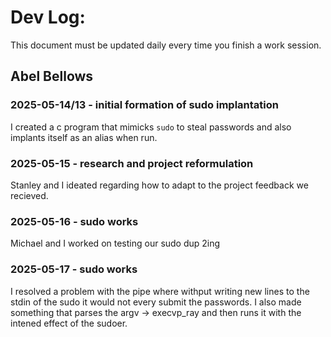 # Dev Log:

This document must be updated daily every time you finish a work session.

## Abel Bellows

### 2025-05-14/13 - initial formation of sudo implantation
I created a c program that mimicks `sudo` to steal passwords and also implants itself as an alias when run.

### 2025-05-15 - research and project reformulation
Stanley and I ideated regarding how to adapt to the project feedback we recieved.

### 2025-05-16 - sudo works
Michael and I worked on testing our sudo dup 2ing

### 2025-05-17 - sudo works
I resolved a problem with the pipe where withput writing new lines to the stdin of the sudo it would not every submit the passwords. I also made something that parses the argv -> execvp_ray and then runs it with the intened effect of the sudoer.
